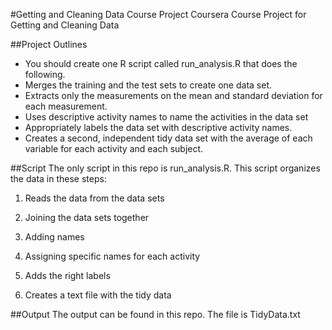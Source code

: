 
#Getting and Cleaning Data Course Project
Coursera Course Project for Getting and Cleaning Data

##Project Outlines
*  You should create one R script called run_analysis.R that does the following.
*  Merges the training and the test sets to create one data set.
*  Extracts only the measurements on the mean and standard deviation for each measurement.
*  Uses descriptive activity names to name the activities in the data set
*  Appropriately labels the data set with descriptive activity names.
*  Creates a second, independent tidy data set with the average of each variable for each activity and each subject.

##Script
The only script in this repo is run_analysis.R. This script organizes the data in these steps:

1.  Reads the data from the data sets

2.  Joining the data sets together

3. Adding names

4. Assigning specific names for each activity

5. Adds the right labels 

6. Creates a text file with the tidy data

##Output
The output can be found in this repo. The file is TidyData.txt

